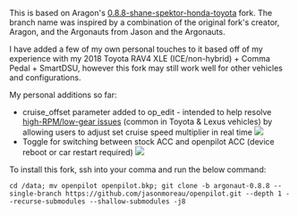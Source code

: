 This is based on Aragon's [0.8.8-shane-spektor-honda-toyota](https://github.com/Aragon7777/openpilot/tree/0.8.8-shane-spektor-honda-toyota) fork. The branch name was inspired by a combination of the original fork's creator, Aragon, and the Argonauts from Jason and the Argonauts.

I have added a few of my own personal touches to it based off of my experience with my 2018 Toyota RAV4 XLE (ICE/non-hybrid) + Comma Pedal + SmartDSU, however this fork may still work well for other vehicles and configurations.

My personal additions so far:
* cruise_offset parameter added to op_edit - intended to help resolve [high-RPM/low-gear issues](https://github.com/commaai/openpilot/issues/2106#issuecomment-753718995) (common in Toyota & Lexus vehicles) by allowing users to adjust set cruise speed multiplier in real time
[![](https://i.imgur.com/XKl293u.png)](#)
* Toggle for switching between stock ACC and openpilot ACC (device reboot or car restart required)
[![](https://i.imgur.com/xm69VMB.png)](#)

To install this fork, ssh into your comma and run the below command:
```
cd /data; mv openpilot openpilot.bkp; git clone -b argonaut-0.8.8 --single-branch https://github.com/jasonmoreau/openpilot.git --depth 1 --recurse-submodules --shallow-submodules -j8
```

